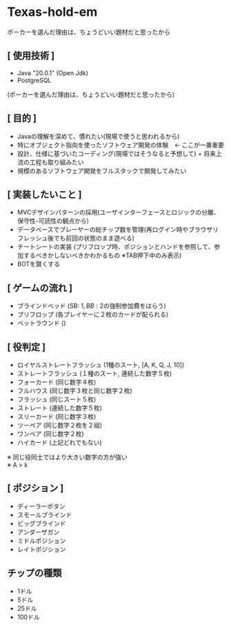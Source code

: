 # Texas-hold-em 
 ポーカーを選んだ理由は、ちょうどいい題材だと思ったから

## [ 使用技術 ]
 - Java "20.0.1" (Open Jdk)
 - PostgreSQL

 (ポーカーを選んだ理由は、ちょうどいい題材だと思ったから)

## [ 目的 ] 
 - Javaの理解を深めて、慣れたい(現場で使うと思われるから)
 - 特にオブジェクト指向を使ったソフトウェア開発の体験　← ここが一番重要
 - 設計、仕様に基づいたコーディング(現場ではそうなると予想して) + 将来上流の工程も取り組みたい
 - 規模のあるソフトウェア開発をフルスタックで開発してみたい

 ## [ 実装したいこと ]
 - MVCデザインパターンの採用(ユーザインターフェースとロジックの分離、保守性-可読性の観点から)
 - データベースでプレーヤーの総チップ数を管理(再ログイン時やブラウザリフレッシュ後でも前回の状態のまま遊べる)
 - チートシートの実装 (プリフロップ時、ポジションとハンドを参照して、参加するべきかしないべきかわかるもの ※TAB押下中のみ表示)
 - BOTを賢くする

## [ ゲームの流れ ]
 - ブラインドベッド (SB: 1$, BB: 2$の強制参加費をはらう)
 - プリフロップ (各プレイヤーに２枚のカードが配られる)
 - ベットラウンド ()

## [ 役判定 ]
 - ロイヤルストレートフラッシュ (1種のスート, [A, K, Q, J, 10])
 - ストレートフラッシュ (１種のスート, 連続した数字５枚)
 - フォーカード (同じ数字４枚)
 - フルハウス (同じ数字３枚と同じ数字２枚)
 - フラッシュ (同じスート５枚)
 - ストレート (連続した数字５枚)
 - スリーカード (同じ数字３枚)
 - ツーペア (同じ数字２枚を２組)
 - ワンペア (同じ数字２枚)
 - ハイカード (上記どれでもない)

 ※ 同じ役同士ではより大きい数字の方が強い  
 ※ A > k

## [ ポジション ]
 - ディーラーボタン
 - スモールブラインド
 - ビッグブラインド
 - アンダーザガン
 - ミドルポジション
 - レイトポジション

## チップの種類
 - 1ドル
 - 5ドル
 - 25ドル
 - 100ドル